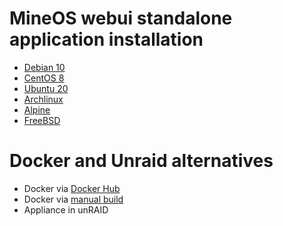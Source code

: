 # MineOS webui standalone application installation

- [Debian 10](debian_10.md)
- [CentOS 8](centos_8.md)
- [Ubuntu 20](ubuntu_20.md)
- [Archlinux](archlinux.md)
- [Alpine](alpine.md)
- [FreeBSD](freebsd.md)

# Docker and Unraid alternatives

- Docker via [Docker Hub](https://hub.docker.com/repository/docker/hexparrot/mineos)
- Docker via [manual build](https://github.com/hexparrot/mineos-node/blob/master/Dockerfile)
- Appliance in unRAID

